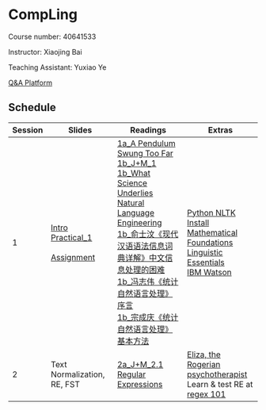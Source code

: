 # CompLing

Course number: 40641533

Instructor: Xiaojing Bai

Teaching Assistant: Yuxiao Ye

[Q&A Platform](https://piazza.com/tsinghua.edu.cn/fall2017/40641533)

## Schedule

Session | Slides | Readings | Extras
------- | ------ | -------- | -----
1 | [Intro](https://bxjthu.github.io/CompLing/slides/1/)<br>[Practical_1](https://bxjthu.github.io/CompLing/slides/prac/prac_1.pdf)<br><br>[Assignment](https://bxjthu.github.io/CompLing/slides/1/#31) | [1a_A Pendulum Swung Too Far](https://bxjthu.github.io/CompLing/readings/1a_A_Pendulum_Swung_Too_Far.pdf)<br>[1b_J+M_1](https://bxjthu.github.io/CompLing/readings/1b_J+M_1.pdf)<br>[1b_What Science Underlies Natural Language Engineering](https://bxjthu.github.io/CompLing/readings/1b_What_Science_Underlies_Natural_Language_Engineering.pdf)<br>[1b_俞士汶《现代汉语语法信息词典详解》中文信息处理的困难](https://bxjthu.github.io/CompLing/readings/1b_俞士汶_现代汉语语法信息词典详解_中文信息处理的困难.pdf)<br>[1b_冯志伟《统计自然语言处理》序言](https://bxjthu.github.io/CompLing/readings/1b_冯志伟_统计自然语言处理_序言.pdf)<br>[1b_宗成庆《统计自然语言处理》基本方法](https://bxjthu.github.io/CompLing/readings/1b_宗成庆_统计自然语言处理_基本方法.pdf) | [Python NLTK Install](https://bxjthu.github.io/CompLing/readings/Python_NLTK_Install.pdf)<br>[Mathematical Foundations](https://bxjthu.github.io/CompLing/readings/pre_math_manning_schutze.pdf)<br>[Linguistic Essentials](https://bxjthu.github.io/CompLing/readings/pre_ling_manning_schutze.pdf)<br>[IBM Watson](http://tech.sina.com.cn/d/IBMWatson/)
2 | Text Normalization, RE, FST | [2a_J+M_2.1 Regular Expressions](https://bxjthu.github.io/CompLing/readings/2a_J+M_2.pdf) | [Eliza, the Rogerian psychotherapist](http://psych.fullerton.edu/mbirnbaum/psych101/Eliza.htm)<br>Learn & test RE at [regex 101](https://regex101.com/)
